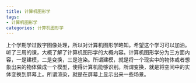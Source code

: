```yaml
---
title: 计算机图形学
tags: 
- 计算机图形学
categories: 计算机图形学
---
```

上个学期学过数字图像处理，所以对计算机图形学略知。希望这个学习可以加油。听了三周的课，大概了解了计算机图形学的大概内容。计算机图形学分为三方面内容，一是建模，二是变换，三是渲染。所谓建模，就是将一个现实中的物体或者想象出来的物体做成一个模型，使得计算机能够识别。所谓变换，就是将空间中的实体变换到屏幕上。所谓渲染，就是在屏幕上显示出来一些场景。